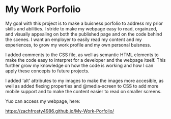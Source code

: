 # My Work Porfolio
My goal with this project is to make a buisness porfolio to address my prior skills and abilities. I stride to make my webpage easy to read, orgainzed, and visually appealing on both the published page and on the code behind the scenes. I want an employer to easily read my content and my experiences, to grow my work profile and my own personal buisness. 

I added comments to the CSS file, as well as semantic HTML elements to make the code easy to interpret for a developer and the webpage itself. This further grow my knowledge on how the code is working and how I can apply these concepts to future projects. 

I added 'alt' attributes to my images to make the images more accesible, as well as added flexing properties and @media-screen to CSS to add more mobile support and to make the content easier to read on smaller screens. 

Yuo can access my webpage, here:

https://zachfrosty4986.github.io/My-Work-Porfolio/


